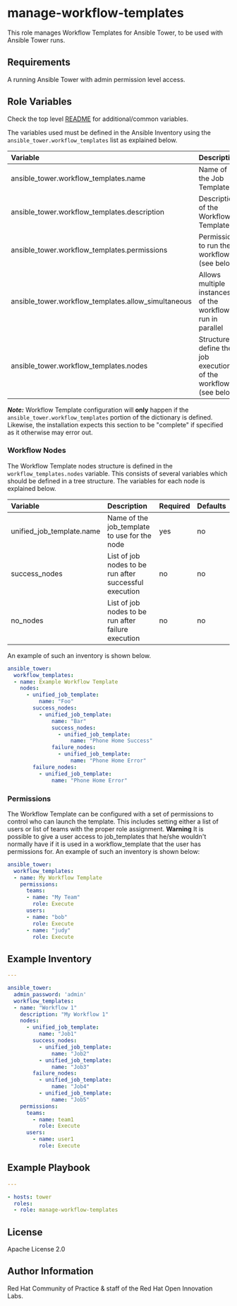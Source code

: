 manage-workflow-templates
====================

This role manages Workflow Templates for Ansible Tower, to be used with Ansible Tower runs.

## Requirements

A running Ansible Tower with admin permission level access.


## Role Variables

Check the top level [README](../README.md) for additional/common variables.

The variables used must be defined in the Ansible Inventory using the `ansible_tower.workflow_templates` list as explained below.

| Variable | Description | Required | Defaults |
|:---------|:------------|:---------|:---------|
|ansible_tower.workflow_templates.name|Name of the Job Template|yes||
|ansible_tower.workflow_templates.description|Description of the Workflow Template	|no||
|ansible_tower.workflow_templates.permissions|Permissions to run the workflow (see below)	|no||
|ansible_tower.workflow_templates.allow_simultaneous|Allows multiple instances of the workflow to run in parallel|no|true|
|ansible_tower.workflow_templates.nodes|Structure to define the job execution of the workflow (see below)	|no||

**_Note:_** Workflow Template configuration will **only** happen if the `ansible_tower.workflow_templates` portion of the dictionary is defined. Likewise, the installation expects this section to be "complete" if specified as it otherwise may error out.

### Workflow Nodes
The Workflow Template nodes structure is defined in the `workflow_templates.nodes` variable. This consists of several variables which should be defined in a tree structure. The variables for each node is explained below.

| Variable | Description | Required | Defaults |
|:---------|:------------|:---------|:---------|
|unified_job_template.name|Name of the job_template to use for the node| yes| no ||
|success_nodes|List of job nodes to be run after successful execution| no| no ||
|no_nodes|List of job nodes to be run after failure execution| no| no ||

An example of such an inventory is shown below.

```yaml
ansible_tower:
  workflow_templates:
  - name: Example Workflow Template
    nodes:
      - unified_job_template:
          name: "Foo"
        success_nodes:
          - unified_job_template:
              name: "Bar"
              success_nodes:
                - unified_job_template:
                    name: "Phone Home Success"
              failure_nodes:
                - unified_job_template:
                    name: "Phone Home Error"
        failure_nodes:
          - unified_job_template:
              name: "Phone Home Error"

```

### Permissions

The Workflow Template can be configured with a set of permissions to control who can launch the template. This includes setting either a list of users or list of teams with the proper role assignment. **Warning** It is possible to give a user access to job_templates that he/she wouldn't normally have if it is used in a workflow_template that the user has permissions for. An example of such an inventory is shown below:

```yaml
ansible_tower:
  workflow_templates:
  - name: My Workflow Template
    permissions:
      teams:
      - name: "My Team"
        role: Execute
      users:
      - name: "bob"
        role: Execute
      - name: "judy"
        role: Execute
```

## Example Inventory

```yaml
---

ansible_tower:
  admin_password: 'admin'
  workflow_templates:
  - name: "Workflow 1"
    description: "My Workflow 1"
    nodes:
      - unified_job_template:
          name: "Job1"
        success_nodes:
          - unified_job_template:
              name: "Job2"
          - unified_job_template:
              name: "Job3"
        failure_nodes:
          - unified_job_template:
              name: "Job4"
          - unified_job_template:
              name: "Job5"
    permissions:
      teams:
        - name: team1
          role: Execute
      users:
        - name: user1
          role: Execute
```

## Example Playbook

```yaml
---

- hosts: tower
  roles:
  - role: manage-workflow-templates
```


License
-------

Apache License 2.0


Author Information
------------------

Red Hat Community of Practice & staff of the Red Hat Open Innovation Labs.
